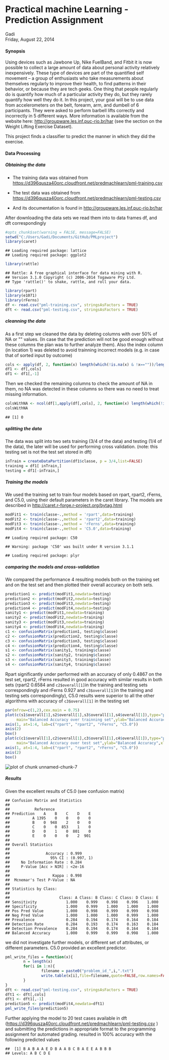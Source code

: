 # Practical machine Learning - Prediction Assignment
Gadi  
Friday, August 22, 2014  

#### Synopsis


Using devices such as Jawbone Up, Nike FuelBand, and Fitbit it is now possible to collect a large amount of data about personal activity relatively inexpensively. These type of devices are part of the quantified self movement – a group of enthusiasts who take measurements about themselves regularly to improve their health, to find patterns in their behavior, or because they are tech geeks. One thing that people regularly do is quantify how much of a particular activity they do, but they rarely quantify how well they do it. In this project, your goal will be to use data from accelerometers on the belt, forearm, arm, and dumbell of 6 participants. They were asked to perform barbell lifts correctly and incorrectly in 5 different ways. More information is available from the website here: http://groupware.les.inf.puc-rio.br/har (see the section on the Weight Lifting Exercise Dataset).

This  project finds a classifier to  predict the manner in which they did the exercise. 

#### Data Processing


##### Obtaining the data
- The training data was obtained from  <https://d396qusza40orc.cloudfront.net/predmachlearn/pml-training.csv> 

- The test  data was obtained from  <https://d396qusza40orc.cloudfront.net/predmachlearn/pml-testing.csv> 

- And its documentation is found in  <http://groupware.les.inf.puc-rio.br/har>

After downloading the data sets we read them into to data frames df, and dft correspondingly


```r
#opts_chunk$set(warning = FALSE, message=FALSE)
setwd("C:/Users/Gadi/Documents/GitHub/PMLproject")
library(caret)
```

```
## Loading required package: lattice
## Loading required package: ggplot2
```

```r
library(rattle)
```

```
## Rattle: A free graphical interface for data mining with R.
## Version 3.1.0 Copyright (c) 2006-2014 Togaware Pty Ltd.
## Type 'rattle()' to shake, rattle, and roll your data.
```

```r
library(rpart)
library(e1071)
library(rFerns)
df <- read.csv("pml-training.csv", stringsAsFactors = TRUE)
dft <- read.csv("pml-testing.csv", stringsAsFactors = TRUE)
```

##### cleanning the data

As a first step we cleaned the data by deleting columns with over 50% of NA or "" values. (In case that the prediction will not be good enough without these columns the plan was to further analyze them). Also the index column (in location 1) was deleted to avoid trainning incorrect models (e.g. in case that of sorted input by outcome)


```r
cols <- apply(df, 2, function(x) length(which(!is.na(x) & !x==""))/length(x)) > 0.5
df1 <- df[,cols]
df1 <- df1[,-1]
```

Then we checked the remaining columns to check the amount of NA in them, no NA was detected in these columns so there was no need to treat missing information.


```r
colsWithNA <- ncol(df[1,apply(df[,cols], 2, function(x) length(which(!is.na(x)))/length(x)) < 1])
colsWithNA
```

```
## [1] 0
```

##### splitting the data

The data was split into two sets training (3/4 of the data) and testing (1/4 of the data), the later will be used for performing cross validation. (note: this testing set is not the test set stored in dft)



```r
inTrain = createDataPartition(df1$classe, p = 3/4,list=FALSE)
training = df1[ inTrain,]
testing = df1[-inTrain,]
```

##### Training the models

We used the training  set to train four models based on  rpart, rpart2, rFerns, and C5.0, using their default parameters in the caret library. The models are described in http://caret.r-forge.r-project.org/bytag.html  


```r
modFit1 <- train(classe~.,method = 'rpart',data=training)
modFit2 <- train(classe~.,method = 'rpart2',data=training)
modFit3 <- train(classe~.,method = 'rFerns',data=training)
modFit4 <- train(classe~.,method = 'C5.0',data=training)
```

```
## Loading required package: C50
```

```
## Warning: package 'C50' was built under R version 3.1.1
```

```
## Loading required package: plyr
```

##### comparing the models and cross-validation

We compared the performance 4 resulting models  both on the training set and on the test set and then plotted their overall accuracy on both sets. 


```r
prediction1 <- predict(modFit1,newdata=testing)
prediction2 <- predict(modFit2,newdata=testing)
prediction3 <- predict(modFit3,newdata=testing)
prediction4 <- predict(modFit4,newdata=testing)
sanity1 <- predict(modFit1,newdata=training)
sanity2 <- predict(modFit2,newdata=training)
sanity3 <- predict(modFit3,newdata=training)
sanity4 <- predict(modFit4,newdata=training)
c1 <- confusionMatrix(prediction1, testing$classe)
c2 <- confusionMatrix(prediction2, testing$classe)
c3 <- confusionMatrix(prediction3, testing$classe)
c4 <- confusionMatrix(prediction4, testing$classe)
s1 <- confusionMatrix(sanity1, training$classe)
s2 <- confusionMatrix(sanity2, training$classe)
s3 <- confusionMatrix(sanity3, training$classe)
s4 <- confusionMatrix(sanity4, training$classe)
```

Rpart significantly under performed with an accuracy of only 0.4867 on the test set,  rpart2, rFerns resulted in good accuracy with similar results in both sets (rpart2 0.6584 and `c2$overall[1]`in the training and testing sets correspondingly  and  rFerns 0.927 and `c3$overall[1]`in the training and testing sets correspondingly),  C5.0 results were superior to all the other algorithms with accuracy of  `c3$overall[1]` in the testing set





```r
par(mfrow=c(1,2),cex.main = 0.75)
plot(c(s1$overall[1],s2$overall[1],s3$overall[1],s4$overall[1]),type="p",col="red",
     main="Balanced Accuracy over trainning set",ylab="Balanced Accuracy",xlab="Algorithm",axes=FALSE)
axis(1, at=1:4, lab=c("rpart", "rpart2", "rFerns", "C5.0"))
axis(2)
box()
plot(c(c1$overall[1],c2$overall[1],c3$overall[1],c4$overall[1]),type="p",col="red",
     main="Balanced Accuracy over test set",ylab="Balanced Accuracy",xlab="Algorithm",axes=FALSE)
axis(1, at=1:4, lab=c("rpart", "rpart2", "rFerns", "C5.0"))
axis(2)
box()
```

![plot of chunk unnamed-chunk-7](./PML_files/figure-html/unnamed-chunk-7.png) 


##### Results
Given the excellent results of C5.0 (see confusion matrix)

```
## Confusion Matrix and Statistics
## 
##           Reference
## Prediction    A    B    C    D    E
##          A 1395    0    0    0    0
##          B    0  948    2    0    0
##          C    0    0  853    1    0
##          D    0    1    0  801    0
##          E    0    0    0    2  901
## 
## Overall Statistics
##                                     
##                Accuracy : 0.999     
##                  95% CI : (0.997, 1)
##     No Information Rate : 0.284     
##     P-Value [Acc > NIR] : <2e-16    
##                                     
##                   Kappa : 0.998     
##  Mcnemar's Test P-Value : NA        
## 
## Statistics by Class:
## 
##                      Class: A Class: B Class: C Class: D Class: E
## Sensitivity             1.000    0.999    0.998    0.996    1.000
## Specificity             1.000    0.999    1.000    1.000    1.000
## Pos Pred Value          1.000    0.998    0.999    0.999    0.998
## Neg Pred Value          1.000    1.000    1.000    0.999    1.000
## Prevalence              0.284    0.194    0.174    0.164    0.184
## Detection Rate          0.284    0.193    0.174    0.163    0.184
## Detection Prevalence    0.284    0.194    0.174    0.164    0.184
## Balanced Accuracy       1.000    0.999    0.999    0.998    1.000
```

we did not investigate further models, or  different set of attributes, or different parameters. C5.0 provided an excellent predictor. 


```r
pml_write_files = function(x){
        n = length(x)
        for(i in 1:n){
                filename = paste0("problem_id_",i,".txt")
                write.table(x[i],file=filename,quote=FALSE,row.names=FALSE,col.names=FALSE)
        }
}
dft <- read.csv("pml-testing.csv", stringsAsFactors = TRUE)
dft1 <- dft[,cols]
dft1 <- dft1[,-1]
prediction5 <- predict(modFit4,newdata=dft1)
pml_write_files(prediction5)
```

Further applying the model to  20 test cases available in dft (<https://d396qusza40orc.cloudfront.net/predmachlearn/pml-testing.csv> ) and  submitting the predictions in appropriate format to the programming assignment for automated grading. resulted in 100% accuracy with the following predicted values


```
##  [1] B A B A A E D B A A B C B A E E A B B B
## Levels: A B C D E
```



